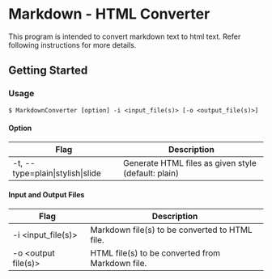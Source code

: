 # Markdown - HTML Converter
This program is intended to convert markdown text to html text. Refer following instructions for more details.

## Getting Started

### Usage
```
$ MarkdownConverter [option] -i <input_file(s)> [-o <output_file(s)>]
```
#### Option  

| Flag | Description |
| --- | --- |
| -t, --type=plain\|stylish\|slide	 | Generate HTML files as given style (default: plain) 	|

#### Input and Output Files

| Flag | Description |
| --- | --- |
| -i <input_file(s)> 	| Markdown file(s) to be converted to HTML file. |
| -o <output file(s)> 	| HTML file(s) to be converted from Markdown file. |  
